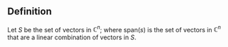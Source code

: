 
## Definition

Let $S$ be the set of vectors in $\mathbb{C}^n$; where $\text{span}(s)$ is the set of vectors in $\mathbb{C}^n$ that are a linear combination of vectors in $S$. 

